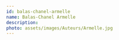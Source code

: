 ```yaml
---
id: balas-chanel-armelle
name: Balas-Chanel Armelle
description: 
photo: assets/images/Auteurs/Armelle.jpg
---
```

    